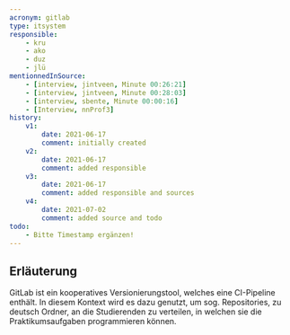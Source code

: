 ```yaml
---
acronym: gitlab
type: itsystem 
responsible:
    - kru
    - ako
    - duz
    - jlü
mentionnedInSource:
    - [interview, jintveen, Minute 00:26:21]
    - [interview, jintveen, Minute 00:28:03]
    - [interview, sbente, Minute 00:00:16]
    - [Interview, nnProf3]
history:
    v1:
        date: 2021-06-17
        comment: initially created
    v2:
        date: 2021-06-17
        comment: added responsible
    v3:
        date: 2021-06-17
        comment: added responsible and sources
    v4:
        date: 2021-07-02
        comment: added source and todo
todo:
    - Bitte Timestamp ergänzen!
---
```


## Erläuterung

GitLab ist ein kooperatives Versionierungstool, welches eine CI-Pipeline enthält. In diesem Kontext wird es dazu genutzt, um sog. Repositories, zu deutsch Ordner, an die Studierenden zu verteilen, in welchen sie die Praktikumsaufgaben programmieren können.